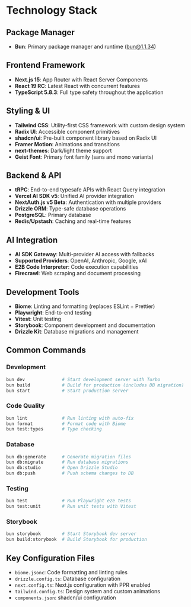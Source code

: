 # Technology Stack

## Package Manager
- **Bun**: Primary package manager and runtime (bun@1.1.34)

## Frontend Framework
- **Next.js 15**: App Router with React Server Components
- **React 19 RC**: Latest React with concurrent features
- **TypeScript 5.8.3**: Full type safety throughout the application

## Styling & UI
- **Tailwind CSS**: Utility-first CSS framework with custom design system
- **Radix UI**: Accessible component primitives
- **shadcn/ui**: Pre-built component library based on Radix UI
- **Framer Motion**: Animations and transitions
- **next-themes**: Dark/light theme support
- **Geist Font**: Primary font family (sans and mono variants)

## Backend & API
- **tRPC**: End-to-end typesafe APIs with React Query integration
- **Vercel AI SDK v5**: Unified AI provider integration
- **NextAuth.js v5 Beta**: Authentication with multiple providers
- **Drizzle ORM**: Type-safe database operations
- **PostgreSQL**: Primary database
- **Redis/Upstash**: Caching and real-time features

## AI Integration
- **AI SDK Gateway**: Multi-provider AI access with fallbacks
- **Supported Providers**: OpenAI, Anthropic, Google, xAI
- **E2B Code Interpreter**: Code execution capabilities
- **Firecrawl**: Web scraping and document processing

## Development Tools
- **Biome**: Linting and formatting (replaces ESLint + Prettier)
- **Playwright**: End-to-end testing
- **Vitest**: Unit testing
- **Storybook**: Component development and documentation
- **Drizzle Kit**: Database migrations and management

## Common Commands

### Development
```bash
bun dev              # Start development server with Turbo
bun build            # Build for production (includes DB migration)
bun start            # Start production server
```

### Code Quality
```bash
bun lint             # Run linting with auto-fix
bun format           # Format code with Biome
bun test:types       # Type checking
```

### Database
```bash
bun db:generate      # Generate migration files
bun db:migrate       # Run database migrations
bun db:studio        # Open Drizzle Studio
bun db:push          # Push schema changes to DB
```

### Testing
```bash
bun test             # Run Playwright e2e tests
bun test:unit        # Run unit tests with Vitest
```

### Storybook
```bash
bun storybook        # Start Storybook dev server
bun build:storybook  # Build Storybook for production
```

## Key Configuration Files
- `biome.jsonc`: Code formatting and linting rules
- `drizzle.config.ts`: Database configuration
- `next.config.ts`: Next.js configuration with PPR enabled
- `tailwind.config.ts`: Design system and custom animations
- `components.json`: shadcn/ui configuration
